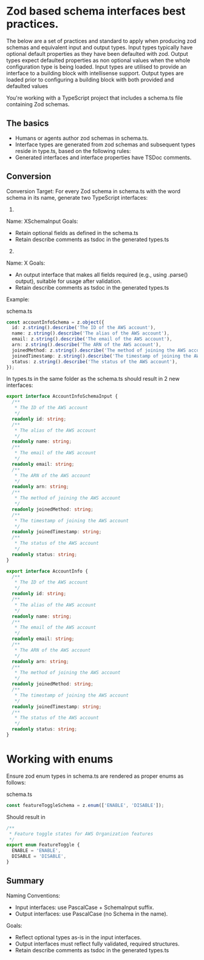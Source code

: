 # Zod based schema interfaces best practices.

The below are a set of practices and standard to apply when producing zod schemas and equivalent input and output types.
Input types typically have optional default properties as they have been defaulted with zod.
Output types expect defaulted properties as non optional values when the whole configuration type is being loaded.
Input types are utilised to provide an interface to a building block with intellisense support.
Output types are loaded prior to configuring a building block with both provided and defaulted values

You're working with a TypeScript project that includes a schema.ts file containing Zod schemas.


## The basics

* Humans or agents author zod schemas in schema.ts.
* Interface types are generated from zod schemas and subsequent types reside in type.ts, based on the following rules:
* Generated interfaces and interface properties have TSDoc comments.

## Conversion

Conversion Target: For every Zod schema in schema.ts with the word schema in its name, generate two TypeScript interfaces:

1.
Name: XSchemaInput
Goals:
- Retain optional fields as defined in the schema.ts
- Retain describe comments as tsdoc in the generated types.ts

2.
Name: X
Goals:
- An output interface that makes all fields required (e.g., using .parse() output), suitable for usage after validation.
- Retain describe comments as tsdoc in the generated types.ts

Example:

schema.ts

```typescript
const accountInfoSchema = z.object({
  id: z.string().describe('The ID of the AWS account'),
  name: z.string().describe('The alias of the AWS account'),
  email: z.string().describe('The email of the AWS account'),
  arn: z.string().describe('The ARN of the AWS account'),
  joinedMethod: z.string().describe('The method of joining the AWS account'),
  joinedTimestamp: z.string().describe('The timestamp of joining the AWS account'),
  status: z.string().describe('The status of the AWS account'),
});
```

In types.ts in the same folder as the schema.ts should result in 2 new interfaces:

```typescript
export interface AccountInfoSchemaInput {
  /**
   * The ID of the AWS account
   */
  readonly id: string;
  /**
   * The alias of the AWS account
   */
  readonly name: string;
  /**
   * The email of the AWS account
   */
  readonly email: string;
  /**
   * The ARN of the AWS account
   */
  readonly arn: string;
  /**
   * The method of joining the AWS account
   */
  readonly joinedMethod: string;
  /**
   * The timestamp of joining the AWS account
   */
  readonly joinedTimestamp: string;
  /**
   * The status of the AWS account
   */
  readonly status: string;
}

export interface AccountInfo {
  /**
   * The ID of the AWS account
   */
  readonly id: string;
  /**
   * The alias of the AWS account
   */
  readonly name: string;
  /**
   * The email of the AWS account
   */
  readonly email: string;
  /**
   * The ARN of the AWS account
   */
  readonly arn: string;
  /**
   * The method of joining the AWS account
   */
  readonly joinedMethod: string;
  /**
   * The timestamp of joining the AWS account
   */
  readonly joinedTimestamp: string;
  /**
   * The status of the AWS account
   */
  readonly status: string;
}
```

# Working with enums

Ensure zod enum types in schema.ts are rendered as proper enums as follows:

schema.ts

```typescript
const featureToggleSchema = z.enum(['ENABLE', 'DISABLE']);
```

Should result in

```typescript
/**
 * Feature toggle states for AWS Organization features
 */
export enum FeatureToggle {
  ENABLE = 'ENABLE',
  DISABLE = 'DISABLE',
}

```

## Summary

Naming Conventions:

- Input interfaces: use PascalCase + SchemaInput suffix.
- Output interfaces: use PascalCase (no Schema in the name).

Goals:

- Reflect optional types as-is in the input interfaces.
- Output interfaces must reflect fully validated, required structures.
- Retain describe comments as tsdoc in the generated types.ts